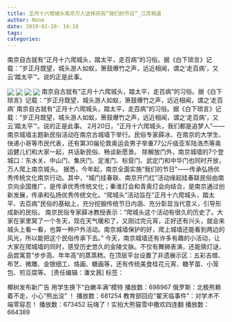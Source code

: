 ```yaml
---
title: 正月十六爬城头南京万人这样庆祝“我们的节日”_江苏频道
author: None
date: 2019-02-20- 14:19
tags: 
categories: 
---
```

南京自古就有“正月十六爬城头，踏太平，走百病”的习俗。据《白下琐言》记载：“岁正月既望，城头游人如蚁，箫鼓爆竹之声，远近相闻，谓之‘走百病’，又云‘踏太平’”。说的正是此事。
<!-- more -->
                
<img align="center" border="0" src="http://p3.ifengimg.com/a/2019_08/2218ea9d4dd1215_size89_w500_h333.jpg" />
                
<img align="center" border="0" src="http://p2.ifengimg.com/a/2019_08/f374b601b4ef2a9_size65_w500_h333.jpg" />
            
<img align="center" border="0" src="http://p0.ifengimg.com/a/2019_08/9d06cb4eddad671_size86_w500_h333.jpg" />
<img align="center" border="0" src="http://p2.ifengimg.com/a/2016/0810/204c433878d5cf9size1_w16_h16.png" />
南京自古就有“正月十六爬城头，踏太平，走百病”的习俗。据《白下琐言》记载：“岁正月既望，城头游人如蚁，箫鼓爆竹之声，远近相闻，谓之‘走百病’
南京自古就有“正月十六爬城头，踏太平，走百病”的习俗。据《白下琐言》记载：“岁正月既望，城头游人如蚁，箫鼓爆竹之声，远近相闻，谓之‘走百病’，又云‘踏太平’”。说的正是此事。
2月20日，“正月十六爬城头，我们都是追梦人”——南京城墙主题新民俗活动在南京古城墙下举行。民俗专家薛冰、在南京的大学生、快递小哥等市民代表，还有第30届伦敦奥运会男子举重77公斤级亚军陆浩杰等奥运健儿们和大家一起，共话新民俗、畅谈新愿景。
除解放门外，南京城墙的7个登城口：东水关、中山门、集庆门、定淮门、标营门、武定门和中华门也同时开放，万人爬上南京城头。
据悉，今年起，南京全面实施“我们的节日”——传承弘扬优秀传统文化南京行动。其中，“城门挂春联、南京开门红”活动缘起挂春联民俗由南京向全国推广，是传承优秀传统文化；秦淮灯会和青奥灯会向结合，是南京通过创新发展，传承和弘扬优秀传统文化。“爬城头”活动旨在“正月十六爬城头，踏太平、去百病”民俗的基础上，充分挖掘传统节日内涵、充分彰显当代意义，引导形成新的民俗。
南京民俗专家薛冰教授表示：“爬城头这个活动有很久的历史了。大家在家里窝了一个冬天，现在天气暖和了，又刚过完元宵，正好还有兴头，就会来城头上看一看，也算一种户外活动。南京城墙保护的好，爬上城墙还能看到两边的风光，所以能把这个民俗传承下去。”
今天，南京城墙还有许多有趣的小活动，让大家在爬城墙的同时，感受历史悠久的金陵文脉。不仅有舞狮表演，还能猜灯谜、品尝寓意“步步高、年年高”的蒸蒸糕。在顶层平台设置了非遗展示区：五彩吉缯、布艺、微雕、金银细工、烙画、糖画等，还有传统美食桂花元宵、糖芋苗、小笼包、煎豆腐等。
[责任编辑：潘文茜]
标签：
 
 
 
 
             
椰树发布新广告 用学生换下“白嫩丰满”模特
播放数：698967
俄罗斯：北极熊赖着不走，小心“熊出没” ！
播放数：681254
教育部回应“翟天临事件”：对学术不端零容忍！
播放数：673452
玩嗨了！实拍大熊猫雪中撒欢四连翻
播放数：664389
